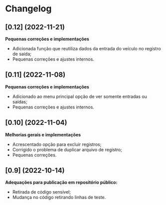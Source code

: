 # Changelog

## [0.12] (2022-11-21)

**Pequenas correções e implementações**

- Adicionada função que reutiliza dados da entrada do veículo no registro de saída;
- Pequenas correções e ajustes internos.


## [0.11] (2022-11-08)

**Pequenas correções e implementações**

- Adicionado ao menu principal opção de ver somente entradas ou saídas;
- Pequenas correções e ajustes internos.



## [0.10] (2022-11-04)

**Melhorias gerais e implementações**

- Acrescentado opção para excluir registros;
- Corrigido o problema de duplicar arquivo de registro;
- Pequenas correções.



## [0.9] (2022-10-14)

**Adequações para publicação em repositório público:**

- Retirada de código sensível;
- Mudança no código retirando linhas de teste.